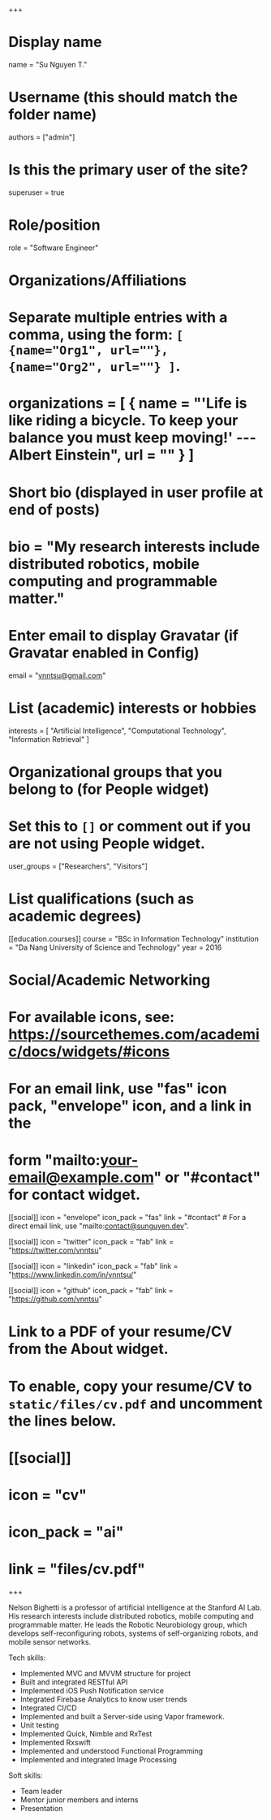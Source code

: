 +++
# Display name
name = "Su Nguyen T."

# Username (this should match the folder name)
authors = ["admin"]

# Is this the primary user of the site?
superuser = true

# Role/position
role = "Software Engineer"

# Organizations/Affiliations
#   Separate multiple entries with a comma, using the form: `[ {name="Org1", url=""}, {name="Org2", url=""} ]`.
# organizations = [ { name = "'Life is like riding a bicycle. To keep your balance you must keep moving!' --- Albert Einstein", url = "" } ]

# Short bio (displayed in user profile at end of posts)
# bio = "My research interests include distributed robotics, mobile computing and programmable matter."

# Enter email to display Gravatar (if Gravatar enabled in Config)
email = "vnntsu@gmail.com"

# List (academic) interests or hobbies
interests = [
  "Artificial Intelligence",
  "Computational Technology",
  "Information Retrieval"
]

# Organizational groups that you belong to (for People widget)
#   Set this to `[]` or comment out if you are not using People widget.
user_groups = ["Researchers", "Visitors"]

# List qualifications (such as academic degrees)

[[education.courses]]
  course = "BSc in Information Technology"
  institution = "Da Nang University of Science and Technology"
  year = 2016

# Social/Academic Networking
# For available icons, see: https://sourcethemes.com/academic/docs/widgets/#icons
#   For an email link, use "fas" icon pack, "envelope" icon, and a link in the
#   form "mailto:your-email@example.com" or "#contact" for contact widget.

[[social]]
  icon = "envelope"
  icon_pack = "fas"
  link = "#contact"  # For a direct email link, use "mailto:contact@sunguyen.dev".

[[social]]
  icon = "twitter"
  icon_pack = "fab"
  link = "https://twitter.com/vnntsu"

[[social]]
  icon = "linkedin"
  icon_pack = "fab"
  link = "https://www.linkedin.com/in/vnntsu/"

[[social]]
  icon = "github"
  icon_pack = "fab"
  link = "https://github.com/vnntsu"

# Link to a PDF of your resume/CV from the About widget.
# To enable, copy your resume/CV to `static/files/cv.pdf` and uncomment the lines below.
# [[social]]
#   icon = "cv"
#   icon_pack = "ai"
#   link = "files/cv.pdf"

+++

Nelson Bighetti is a professor of artificial intelligence at the Stanford AI Lab. His research interests include distributed robotics, mobile computing and programmable matter. He leads the Robotic Neurobiology group, which develops self-reconfiguring robots, systems of self-organizing robots, and mobile sensor networks.

Tech skills:

 - Implemented MVC and MVVM structure for project
 - Built and integrated RESTful API
 - Implemented iOS Push Notification service
 - Integrated Firebase Analytics to know user trends
 - Integrated CI/CD
 - Implemented and built a Server-side using Vapor framework.
 - Unit testing
 - Implemented Quick, Nimble and RxTest
 - Implemented Rxswift
 - Implemented and understood Functional Programming
 - Implemented and integrated Image Processing

Soft skills:

 - Team leader
 - Mentor junior members and interns
 - Presentation
